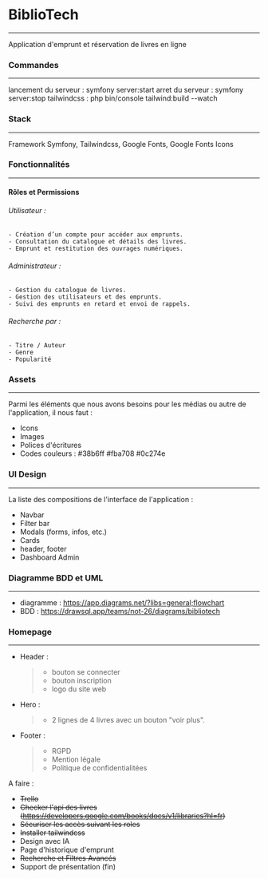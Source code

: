 # BiblioTech
---
Application d'emprunt et réservation de livres en ligne

### Commandes
---

lancement du serveur : symfony server:start
arret du serveur : symfony server:stop
tailwindcss : php bin/console tailwind:build --watch

### Stack
---
Framework Symfony, Tailwindcss, Google Fonts, Google Fonts Icons


### Fonctionnalités
---
#### Rôles et Permissions

###### Utilisateur :
    - Création d’un compte pour accéder aux emprunts.
    - Consultation du catalogue et détails des livres.
    - Emprunt et restitution des ouvrages numériques.
  
###### Administrateur :
    - Gestion du catalogue de livres.
    - Gestion des utilisateurs et des emprunts.
    - Suivi des emprunts en retard et envoi de rappels.

###### Recherche par :
    - Titre / Auteur
    - Genre
    - Popularité

### Assets
---
Parmi les éléments que nous avons besoins pour les médias ou autre de l'application, il nous faut :
 - Icons
 - Images
 - Polices d'écritures
 - Codes couleurs : #38b6ff #fba708 #0c274e

### UI Design
---

La liste des compositions de l'interface de l'application :

- Navbar
- Filter bar
- Modals (forms, infos, etc.)
- Cards
- header, footer
- Dashboard Admin
  
### Diagramme BDD et UML
---
 - diagramme : https://app.diagrams.net/?libs=general;flowchart
 - BDD : https://drawsql.app/teams/not-26/diagrams/bibliotech

### Homepage
---
- Header :
    > - bouton se connecter 
    > - bouton inscription
    > - logo du site web

- Hero :
    > - 2 lignes de 4 livres avec un bouton "voir plus".

- Footer :
  > - RGPD
  > - Mention légale
  > - Politique de confidentialitées


A faire : 

  - ~~Trello~~
  - ~~Checker l'api des livres (https://developers.google.com/books/docs/v1/libraries?hl=fr)~~
  - ~~Sécuriser les accès suivant les roles~~
  - ~~Installer tailwindcss~~
  - Design avec IA
  - Page d'historique d'emprunt
  - ~~Recherche et Filtres Avancés~~
  - Support de présentation (fin)